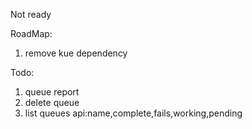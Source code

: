Not ready


RoadMap:

1. remove kue dependency

Todo:

1. queue report
2. delete queue
3. list queues api:name,complete,fails,working,pending
